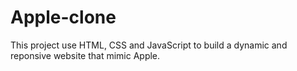 # Apple-clone

This project use HTML, CSS and JavaScript to build a dynamic and reponsive website that mimic Apple.
